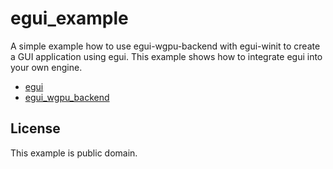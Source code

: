 # egui_example

A simple example how to use egui-wgpu-backend with egui-winit to create a GUI
application using egui. This example shows how to integrate egui into
your own engine.

 - [egui](https://github.com/emilk/egui)
 - [egui_wgpu_backend](https://github.com/hasenbanck/egui_wgpu_backend)

## License
This example is public domain.
